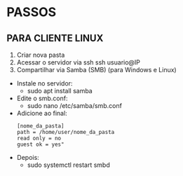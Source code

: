 # PASSOS
## PARA CLIENTE LINUX

1. Criar nova pasta
2. Acessar o servidor via ssh
  ssh usuario@IP
3. Compartilhar via Samba (SMB) (para Windows e Linux)
  * Instale no servidor:
    - sudo apt install samba
  * Edite o smb.conf:
    - sudo nano /etc/samba/smb.conf
  * Adicione ao final:
    ```
    [nome_da_pasta]
    path = /home/user/nome_da_pasta
    read only = no
    guest ok = yes"
    ```
  * Depois:
    - sudo systemctl restart smbd
   

